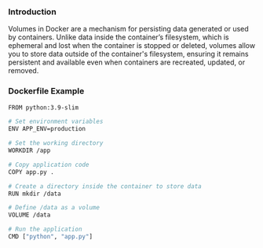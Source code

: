 ### Introduction
Volumes in Docker are a mechanism for persisting data generated or used by containers. Unlike data inside the container’s filesystem, which is ephemeral and lost when the container is stopped or deleted, volumes allow you to store data outside of the container's filesystem, ensuring it remains persistent and available even when containers are recreated, updated, or removed.

### Dockerfile Example

```bash
FROM python:3.9-slim

# Set environment variables
ENV APP_ENV=production

# Set the working directory
WORKDIR /app

# Copy application code
COPY app.py .

# Create a directory inside the container to store data
RUN mkdir /data

# Define /data as a volume
VOLUME /data

# Run the application
CMD ["python", "app.py"]

```
